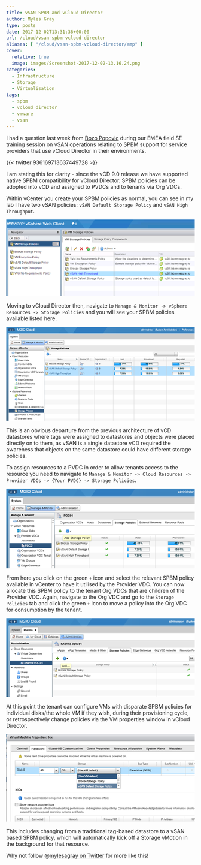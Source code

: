 ```yaml
---
title: vSAN SPBM and vCloud Director
author: Myles Gray
type: posts
date: 2017-12-02T13:31:36+00:00
url: /cloud/vsan-spbm-vcloud-director
aliases: [ "/cloud/vsan-spbm-vcloud-director/amp" ]
cover:
  relative: true
  image: images/Screenshot-2017-12-02-13.16.24.png
categories:
  - Infrastructure
  - Storage
  - Virtualisation
tags:
  - spbm
  - vcloud director
  - vmware
  - vsan
---
```


I had a question last week from [Bozo Popovic][1] during our EMEA field SE training session on vSAN operations relating to SPBM support for service providers that use vCloud Director in their environments.

{{< twitter 936169713637449728 >}}

I am stating this for clarity - since the vCD 9.0 release we have supported native SPBM compatibility for vCloud Director. SPBM policies can be adopted into vCD and assigned to PVDCs and to tenants via Org VDCs.

Within vCenter you create your SPBM policies as normal, you can see in my lab I have two vSAN policies: `vSAN Default Storage Policy` and `vSAN High Throughput`.

![vSAN SPBM Policies][2]

Moving to vCloud Director then, navigate to `Manage & Monitor -> vSphere Resources -> Storage Policies` and you will see your SPBM policies available listed here.

![SPBM Policies in vCD][3]

This is an obvious departure from the previous architecture of vCD datastores where tags were assigned to datastores and objects were placed directly on to them, as vSAN is a single datastore vCD required the awareness that objects on the same datastore could have different storage policies.

To assign resources to a PVDC in order to allow tenants access to the resource you need to navigate to `Manage & Monitor -> Cloud Resources -> Provider VDCs -> {Your PVDC} -> Storage Policies`.

![Storage Policies in Provider VDCs][4]

From here you click on the green `+` icon and select the relevant SPBM policy available in vCenter to have it utilised by the Provider VDC. You can now allocate this SPBM policy to the tenant Org VDCs that are children of the Provider VDC. Again, navigate to the Org VDC and go to the `Storage Policies` tab and click the green `+` icon to move a policy into the Org VDC for consumption by the tenant.

![Adding SPBM Policies to an Org VDC][5]

At this point the tenant can configure VMs with disparate SPBM policies for individual disks/the whole VM if they wish, during their provisioning cycle, or retrospectively change policies via the VM properties window in vCloud Director.

![VM SPBM Policy selection][6]

This includes changing from a traditional tag-based datastore to a vSAN based SPBM policy, which will automatically kick off a Storage vMotion in the background for that resource.

Why not follow [@mylesagray on Twitter][7] for more like this!

 [1]: https://twitter.com/bozopopovic
 [2]: images/Screenshot-2017-12-02-13.10.25.png
 [3]: images/Screenshot-2017-12-02-13.13.29.png
 [4]: images/Screenshot-2017-12-02-13.16.24.png
 [5]: images/Screenshot-2017-12-02-13.20.14.png
 [6]: images/Screenshot-2017-12-02-13.24.52.png
 [7]: https://twitter.com/mylesagray
